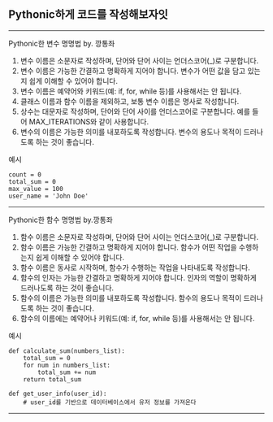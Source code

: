 ## Pythonic하게 코드를 작성해보자잇 ##

---
Pythonic한 변수 명명법 by. 깡통좌
1. 변수 이름은 소문자로 작성하며, 단어와 단어 사이는 언더스코어(_)로 구분합니다.
2. 변수 이름은 가능한 간결하고 명확하게 지어야 합니다. 변수가 어떤 값을 담고 있는지 쉽게 이해할 수 있어야 합니다.
3. 변수 이름은 예약어와 키워드(예: if, for, while 등)를 사용해서는 안 됩니다.
4. 클래스 이름과 함수 이름을 제외하고, 보통 변수 이름은 명사로 작성합니다.
5. 상수는 대문자로 작성하며, 단어와 단어 사이를 언더스코어로 구분합니다. 예를 들어 MAX_ITERATIONS와 같이 사용합니다.
6. 변수의 이름은 가능한 의미를 내포하도록 작성합니다. 변수의 용도나 목적이 드러나도록 하는 것이 좋습니다.

예시

    count = 0  
    total_sum = 0
    max_value = 100
    user_name = 'John Doe'
---
Pythonic한 함수 명명법 by.깡통좌
1. 함수 이름은 소문자로 작성하며, 단어와 단어 사이는 언더스코어(_)로 구분합니다.
2. 함수 이름은 가능한 간결하고 명확하게 지어야 합니다. 함수가 어떤 작업을 수행하는지 쉽게 이해할 수 있어야 합니다.
3. 함수 이름은 동사로 시작하며, 함수가 수행하는 작업을 나타내도록 작성합니다.
4. 함수의 인자는 가능한 간결하고 명확하게 지어야 합니다. 인자의 역할이 명확하게 드러나도록 하는 것이 좋습니다.
5. 함수의 이름은 가능한 의미를 내포하도록 작성합니다. 함수의 용도나 목적이 드러나도록 하는 것이 좋습니다.
6. 함수의 이름에는 예약어나 키워드(예: if, for, while 등)를 사용해서는 안 됩니다.

예시

    def calculate_sum(numbers_list):
        total_sum = 0
        for num in numbers_list:
            total_sum += num
        return total_sum

    def get_user_info(user_id):
        # user_id를 기반으로 데이터베이스에서 유저 정보를 가져온다
---
